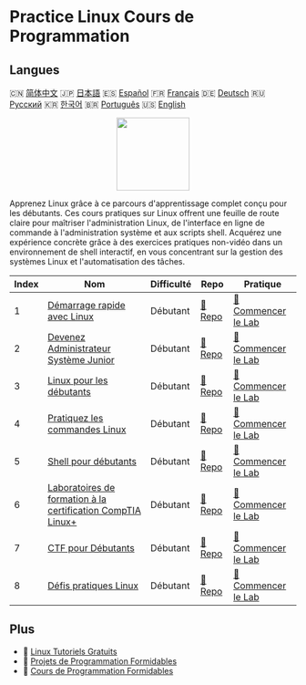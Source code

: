 # Practice Linux Cours de Programmation

## Langues

🇨🇳 [简体中文](README_zh.md) 🇯🇵 [日本語](README_ja.md) 🇪🇸 [Español](README_es.md) 🇫🇷 [Français](README_fr.md) 🇩🇪 [Deutsch](README_de.md) 🇷🇺 [Русский](README_ru.md) 🇰🇷 [한국어](README_ko.md) 🇧🇷 [Português](README_pt.md) 🇺🇸 [English](README.md) 

<div align="center">
<img width="128px" src="https://file.labex.io/path/k5LXo5b82pJm.png">
</div>

Apprenez Linux grâce à ce parcours d'apprentissage complet conçu pour les débutants. Ces cours pratiques sur Linux offrent une feuille de route claire pour maîtriser l'administration Linux, de l'interface en ligne de commande à l'administration système et aux scripts shell. Acquérez une expérience concrète grâce à des exercices pratiques non-vidéo dans un environnement de shell interactif, en vous concentrant sur la gestion des systèmes Linux et l'automatisation des tâches.

|   Index | Nom                                                                                                                         | Difficulté   | Repo                                                                          | Pratique                                                                                |
|---------|-----------------------------------------------------------------------------------------------------------------------------|--------------|-------------------------------------------------------------------------------|-----------------------------------------------------------------------------------------|
|       1 | [Démarrage rapide avec Linux](https://labex.io/fr/courses/quick-start-with-linux)                                           | Débutant     | [🔗 Repo](https://github.com/labex-labs/quick-start-with-linux)               | [🚀 Commencer le Lab](https://labex.io/fr/courses/quick-start-with-linux)               |
|       2 | [Devenez Administrateur Système Junior](https://labex.io/fr/courses/become-a-junior-system-administrator)                   | Débutant     | [🔗 Repo](https://github.com/labex-labs/become-a-junior-system-administrator) | [🚀 Commencer le Lab](https://labex.io/fr/courses/become-a-junior-system-administrator) |
|       3 | [Linux pour les débutants](https://labex.io/fr/courses/linux-for-noobs)                                                     | Débutant     | [🔗 Repo](https://github.com/labex-labs/linux-for-noobs)                      | [🚀 Commencer le Lab](https://labex.io/fr/courses/linux-for-noobs)                      |
|       4 | [Pratiquez les commandes Linux](https://labex.io/fr/courses/linux-basic-commands-practice-online)                           | Débutant     | [🔗 Repo](https://github.com/labex-labs/linux-basic-commands-practice-online) | [🚀 Commencer le Lab](https://labex.io/fr/courses/linux-basic-commands-practice-online) |
|       5 | [Shell pour débutants](https://labex.io/fr/courses/shell-for-beginners)                                                     | Débutant     | [🔗 Repo](https://github.com/labex-labs/shell-for-beginners)                  | [🚀 Commencer le Lab](https://labex.io/fr/courses/shell-for-beginners)                  |
|       6 | [Laboratoires de formation à la certification CompTIA Linux+](https://labex.io/fr/courses/comptia-linux-plus-training-labs) | Débutant     | [🔗 Repo](https://github.com/labex-labs/comptia-linux-plus-training-labs)     | [🚀 Commencer le Lab](https://labex.io/fr/courses/comptia-linux-plus-training-labs)     |
|       7 | [CTF pour Débutants](https://labex.io/fr/courses/ctf-for-beginners)                                                         | Débutant     | [🔗 Repo](https://github.com/labex-labs/ctf-for-beginners)                    | [🚀 Commencer le Lab](https://labex.io/fr/courses/ctf-for-beginners)                    |
|       8 | [Défis pratiques Linux](https://labex.io/fr/courses/linux-practice-challenges)                                              | Débutant     | [🔗 Repo](https://github.com/labex-labs/linux-practice-challenges)            | [🚀 Commencer le Lab](https://labex.io/fr/courses/linux-practice-challenges)            |

## Plus

- 🔗 [Linux Tutoriels Gratuits](https://github.com/labex-labs/linux-free-tutorials)
- 🔗 [Projets de Programmation Formidables](https://github.com/labex-labs/awesome-programming-projects)
- 🔗 [Cours de Programmation Formidables](https://github.com/labex-labs/awesome-programming-courses)

